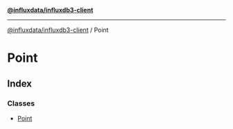 [**@influxdata/influxdb3-client**](../index.md)

***

[@influxdata/influxdb3-client](../modules.md) / Point

# Point

## Index

### Classes

- [Point](classes/Point.md)
